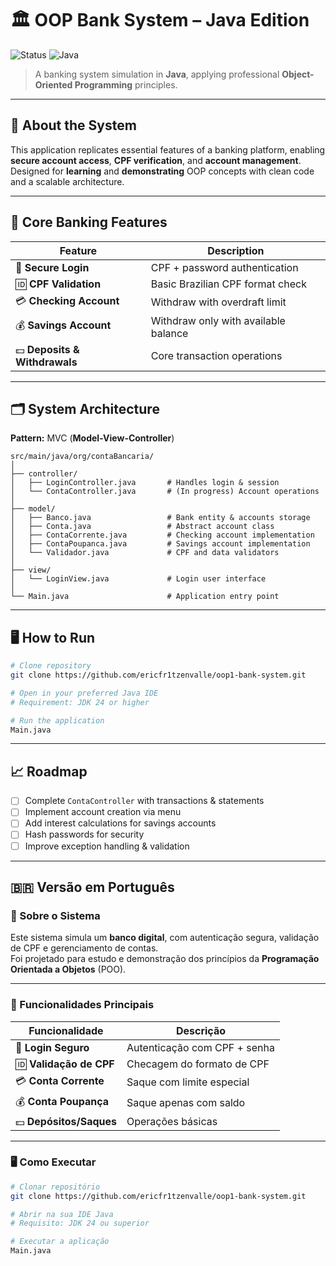 # 🏛️ OOP Bank System – Java Edition

![Status](https://img.shields.io/badge/Status-Active-brightgreen?style=for-the-badge)
![Java](https://img.shields.io/badge/Java_24%2B-007396?style=for-the-badge&logo=java&logoColor=white)


> A banking system simulation in **Java**, applying professional **Object-Oriented Programming** principles.

---

## 🏦 About the System

This application replicates essential features of a banking platform, enabling **secure account access**, **CPF verification**, and **account management**.  
Designed for **learning** and **demonstrating** OOP concepts with clean code and a scalable architecture.

---

## 💼 Core Banking Features

| Feature                           | Description |
|-----------------------------------|-------------|
| 🔐 **Secure Login**               | CPF + password authentication |
| 🆔 **CPF Validation**              | Basic Brazilian CPF format check |
| 💳 **Checking Account**            | Withdraw with overdraft limit |
| 💰 **Savings Account**             | Withdraw only with available balance |
| 💵 **Deposits & Withdrawals**      | Core transaction operations |

---

## 🗂 System Architecture

**Pattern:** MVC (**Model-View-Controller**)  

```
src/main/java/org/contaBancaria/
│
├── controller/
│   ├── LoginController.java       # Handles login & session
│   └── ContaController.java       # (In progress) Account operations
│
├── model/
│   ├── Banco.java                 # Bank entity & accounts storage
│   ├── Conta.java                 # Abstract account class
│   ├── ContaCorrente.java         # Checking account implementation
│   ├── ContaPoupanca.java         # Savings account implementation
│   └── Validador.java             # CPF and data validators
│
├── view/
│   └── LoginView.java             # Login user interface
│
└── Main.java                      # Application entry point
```

---

## 🖥 How to Run

```bash
# Clone repository
git clone https://github.com/ericfr1tzenvalle/oop1-bank-system.git

# Open in your preferred Java IDE
# Requirement: JDK 24 or higher

# Run the application
Main.java
```

---

## 📈 Roadmap

- [ ] Complete `ContaController` with transactions & statements  
- [ ] Implement account creation via menu  
- [ ] Add interest calculations for savings accounts  
- [ ] Hash passwords for security  
- [ ] Improve exception handling & validation  

---

## 🇧🇷 Versão em Português

### 🏦 Sobre o Sistema

Este sistema simula um **banco digital**, com autenticação segura, validação de CPF e gerenciamento de contas.  
Foi projetado para estudo e demonstração dos princípios da **Programação Orientada a Objetos** (POO).

---

### 💼 Funcionalidades Principais

| Funcionalidade          | Descrição |
|------------------------|-----------|
| 🔐 **Login Seguro**     | Autenticação com CPF + senha |
| 🆔 **Validação de CPF**  | Checagem do formato de CPF |
| 💳 **Conta Corrente**    | Saque com limite especial |
| 💰 **Conta Poupança**    | Saque apenas com saldo |
| 💵 **Depósitos/Saques**  | Operações básicas |

---

### 🖥 Como Executar

```bash
# Clonar repositório
git clone https://github.com/ericfr1tzenvalle/oop1-bank-system.git

# Abrir na sua IDE Java
# Requisito: JDK 24 ou superior

# Executar a aplicação
Main.java
```



